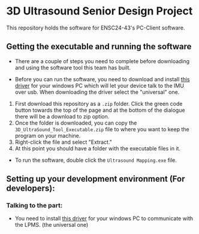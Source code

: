 # 3D Ultrasound Senior Design Project

This repository holds the software for ENSC24-43's PC-Client software.

## Getting the executable and running the software

- There are a couple of steps you need to complete before downloading and using the software 
  tool this team has built.

- Before you can run the software, you need to download and install [this driver] for your windows PC
  which will let your device talk to the IMU over usb. When downloading the driver select the
  "universal" one.

1. First download this repository as a `.zip` folder. Click the green code button towards the top
   of the page and at the bottom of the dialogue there will be a download to zip option.
3. Once the folder is downloaded, you can copy the `3D_UltraSound_Tool_Executable.zip` file
   to where you want to keep the program on your machine.
4. Right-click the file and select "Extract."
5. At this point you should have a folder with the executable files in it.

- To run the software, double click the `Ultrasound Mapping.exe` file.

## Setting up your development environment (For developers):

### Talking to the part:

- You need to install [this driver] for your windows PC to communicate with the LPMS. (the universal one)

[this driver]:https://www.silabs.com/developers/usb-to-uart-bridge-vcp-drivers?tab=downloads
